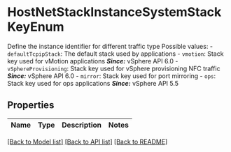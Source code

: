 # HostNetStackInstanceSystemStackKeyEnum

Define the instance identifier for different traffic type  Possible values: - `defaultTcpipStack`: The default stack used by applications - `vmotion`: Stack key used for vMotion applications      ***Since:*** vSphere API 6.0 - `vSphereProvisioning`: Stack key used for vSphere provisioning NFC traffic      ***Since:*** vSphere API 6.0 - `mirror`: Stack key used for port mirroring - `ops`: Stack key used for ops applications    ***Since:*** vSphere API 5.5 

## Properties
Name | Type | Description | Notes
------------ | ------------- | ------------- | -------------

[[Back to Model list]](../README.md#documentation-for-models) [[Back to API list]](../README.md#documentation-for-api-endpoints) [[Back to README]](../README.md)


